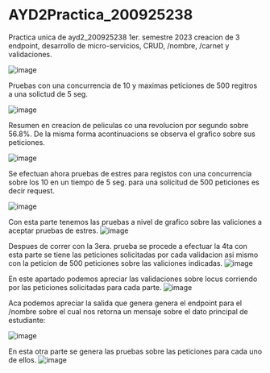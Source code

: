 # AYD2Practica_200925238
Practica unica de ayd2_200925238 1er. semestre 2023 creacion de 3 endpoint, desarrollo de micro-servicios, CRUD,  /nombre, /carnet y validaciones.


![image](https://user-images.githubusercontent.com/15185688/236043771-10799258-e0b3-4ad9-be05-dddc6424e5b8.png)

Pruebas con una concurrencia de 10 y maximas peticiones de 500 regitros a una solictud de 5 seg.

![image](https://user-images.githubusercontent.com/15185688/236044541-24031106-847c-4469-936f-d2ff973af5e6.png)

Resumen en creacion de peliculas co una revolucion por segundo sobre 56.8%. De la misma forma
acontinuacions se observa el grafico sobre sus peticiones.

![image](https://user-images.githubusercontent.com/15185688/236045150-4fd14f51-8e0b-4725-a556-dc8d29427224.png)

Se efectuan ahora pruebas de estres para registos con una concurrencia sobre los 10 en un tiempo de 5 seg.
para una solicitud de 500 peticiones es decir request.

![image](https://user-images.githubusercontent.com/15185688/236047658-fe6d988e-f3f6-47de-84c6-88c085ccaf73.png)

Con esta parte tenemos las pruebas a nivel de grafico sobre las valiciones a aceptar pruebas de estres.
![image](https://user-images.githubusercontent.com/15185688/236047904-2de7ae89-996b-476d-8980-ece2859c0d5b.png)


Despues de correr con la 3era. prueba se procede a efectuar la 4ta con esta parte se tiene las peticiones solicitadas
por cada validacion asi mismo con la peticion de 500 peticiones sobre las valiciones indicadas.
![image](https://user-images.githubusercontent.com/15185688/236048522-53237e4b-8a11-456b-b5f1-79cb7ad7ae08.png)


En este apartado podemos apreciar las validaciones sobre locus corriendo por las peticiones solicitadas para cada parte.
![image](https://user-images.githubusercontent.com/15185688/236048718-62cc9051-45b0-44a0-88d0-3838573f228f.png)

Aca podemos apreciar la salida que genera genera el endpoint para el /nombre sobre el cual nos retorna un mensaje sobre el dato
principal de estudiante:

![image](https://user-images.githubusercontent.com/15185688/236049327-712db7dd-55e8-4efa-aedc-5155dd14fb86.png)

En esta otra parte se genera las pruebas sobre las peticiones para cada uno de ellos.
![image](https://user-images.githubusercontent.com/15185688/236049600-9171fd55-2587-4f28-8c59-bdc242e57cbe.png)

